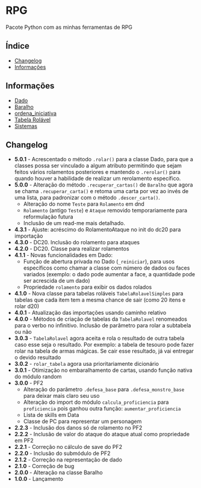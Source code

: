 # RPG
Pacote Python com as minhas ferramentas de RPG

## Índice
- [Changelog](#changelog)
- [Informações](#informações)

## Informações
- [Dado](read-me/dado.md)
- [Baralho](read-me/baralho.md)
- [ordena_iniciativa](read-me/ordena-iniciativa.md)
- [Tabela Rolável](read-me/tabela-rolavel.md)
- [Sistemas](read-me/sistemas.md)


## Changelog
- **5.0.1** - Acrescentado o método `.rolar()` para a classe Dado, para que a classes possa ser vinculado a algum atributo permitindo que sejam feitos vários rolamentos posteriores e mantendo o `.rerolar()` para quando houver a habilidade de realizar um rerolamento específico.
- **5.0.0** - Alteração do método `.recuperar_cartas()` de `Baralho` que agora se chama `.recuperar_carta()` e retoma uma carta por vez ao invés de uma lista, para padronizar com o método `.descer_carta()`.
  - Alteração do nome `Teste` para `Rolamento` em dnd
  - `Rolamento` (antigo `Teste`) e `Ataque` removido temporariamente para reformulação futura
  - Inclusão de um read-me mais detalhado.
- **4.3.1** - Ajuste: acréscimo do RolamentoAtaque no init do dc20 para importação
- **4.3.0** - DC20. Inclusão do rolamento para ataques
- **4.2.0** - DC20. Classe para realizar rolamentos
- **4.1.1** - Novas funcionalidades em Dado:
  - Função de abertura privada no Dado (`_reiniciar`), para usos específicos como chamar a classe com número de dados ou faces variados (exemplo: o dado pode aumentar a face, a quantidade pode ser acrescida de um dado)
  - Propriedade `rolamento` para exibir os dados rolados
- **4.1.0** - Nova classe para tabelas roláveis `TabelaRolavelSimples` para tabelas que cada item tem a mesma chance de sair (como 20 itens e rolar d20)
- **4.0.1** - Atualização das importações usando caminho relativo
- **4.0.0** - Métodos de criação de tabelas da `TabelaRolavel` renomeados para o verbo no infinitivo. Inclusão de parâmetro para rolar a subtabela ou não
- **3.0.3** - `TabelaRolavel` agora aceita e rola o resultado de outra tabela caso esse seja o resultado. Por exemplo: a tabela de tesouro pode fazer rolar na tabela de armas mágicas. Se cair esse resultado, já vai entregar o devido resultado
- **3.0.2** - `rolar_tabela` agora usa prioritariamente dicionário
- **3.0.1** - Otimização no embaralhamento de cartas, usando função nativa do módulo random
- **3.0.0** - PF2
  - Alteração do parâmetro `.defesa_base` para `.defesa_monstro_base` para deixar mais claro seu uso
  - Alteração do import do módulo `calcula_proficiencia` para `proficiencia` pois ganhou outra função: `aumentar_proficiencia` 
  - Lista de skills em Data
  - Classe de PC para representar um personagem
- **2.2.3** - Inclusão dos danos só de rolamento no PF2
- **2.2.2** - Inclusão de valor do ataque do ataque atual como propriedade em PF2
- **2.2.1** - Correção no cálculo de save do PF2
- **2.2.0** - Inclusão do submódulo de PF2
- **2.1.2** - Correção na representação de dado
- **2.1.0** - Correção de bug
- **2.0.0** - Alteração na classe Baralho
- **1.0.0** - Lançamento